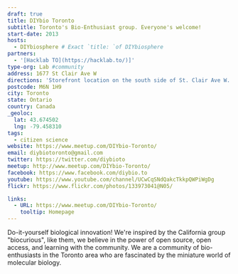 ```yaml
---
draft: true
title: DIYbio Toronto
subtitle: Toronto's Bio-Enthusiast group. Everyone's welcome!
start-date: 2013
hosts:
  - DIYbiosphere # Exact `title: `of DIYbiosphere
partners:
  - '[Hacklab TO](https://hacklab.to/)]'
type-org: Lab #community
address: 1677 St Clair Ave W
directions: 'Storefront location on the south side of St. Clair Ave W. just west of Laughton Ave. If there is an open house, or a public event, open the front door and come on in!'
postcode: M6N 1H9
city: Toronto
state: Ontario
country: Canada
_geoloc:
  lat: 43.674502
  lng: -79.458310
tags:
  - citizen science
website: https://www.meetup.com/DIYbio-Toronto/
email: diybiotoronto@gmail.com
twitter: https://twitter.com/diybioto
meetup: http://www.meetup.com/DIYbio-Toronto/
facebook: https://www.facebook.com/diybio.to
youtube: https://www.youtube.com/channel/UCwCqSNdQakcTkkpQWPiWgDg
flickr: https://www.flickr.com/photos/133973041@N05/

links:
  - URL: https://www.meetup.com/DIYbio-Toronto/
    tooltip: Homepage
---
```


Do-it-yourself biological innovation! We're inspired by the California group "biocurious", like them, we believe in the power of open source, open access, and learning with the community. We are a community of bio-enthusiasts in the Toronto area who are fascinated by the miniature world of molecular biology.
